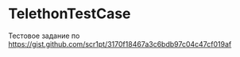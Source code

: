 # TelethonTestCase

Тестовое задание по https://gist.github.com/scr1pt/3170f18467a3c6bdb97c04c47cf019af
